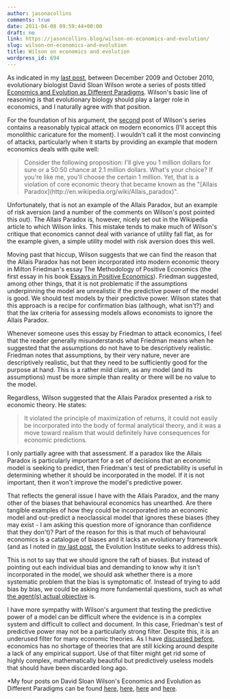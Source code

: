 ```yaml
---
author: jasonacollins
comments: true
date: 2011-04-08 09:59:44+00:00
draft: no
link: https://jasoncollins.blog/wilson-on-economics-and-evolution/
slug: wilson-on-economics-and-evolution
title: Wilson on economics and evolution
wordpress_id: 694
---
```


As indicated in my [last post](https://jasoncollins.blog/the-evolution-institute/), between December 2009 and October 2010, evolutionary biologist David Sloan Wilson wrote a series of posts titled [Economics and Evolution as Different Paradigms](http://scienceblogs.com/evolution/category/economics_and_evolution_as_dif/). Wilson's basic line of reasoning is that evolutionary biology should play a larger role in economics, and I naturally agree with that position.

For the foundation of his argument, the [second](http://scienceblogs.com/evolution/2009/12/12/economics-and-evolution-as-dif-1/) post of Wilson's series contains a reasonably typical attack on modern economics (I'll accept this monolithic caricature for the moment). I wouldn't call it the most convincing of attacks, particularly when it starts by providing an example that modern economics deals with quite well:


<blockquote>Consider the following proposition: I'll give you 1 million dollars for sure or a 50:50 chance at 2.1 million dollars. What's your choice? If you're like me, you'll choose the certain 1 million. Yet, that is a violation of core economic theory that became known as the "[Allais Paradox](http://en.wikipedia.org/wiki/Allais_paradox)".</blockquote>


Unfortunately, that is not an example of the Allais Paradox, but an example of risk aversion (and a number of the comments on Wilson's post pointed this out). The Allais Paradox is, however, nicely set out in the Wikipedia article to which Wilson links. This mistake tends to make much of Wilson's critique that economics cannot deal with variance of utility fall flat, as for the example given, a simple utility model with risk aversion does this well.

Moving past that hiccup, Wilson suggests that we can find the reason that the Allais Paradox has not been incorporated into modern economic theory in Milton Friedman's essay The Methodology of Positive Economics (the first essay in his book [Essays in Positive Economics](http://books.google.com/books?id=rSGekjfpf4cC&printsec=toc&dq=friedman+essays&lr=&source=gbs_summary_s&cad=0#v=onepage&q&f=false)). Friedman suggested, among other things, that it is not problematic if the assumptions underpinning the model are unrealistic if the predictive power of the model is good. We should test models by their predictive power. Wilson states that this approach is a recipe for confirmation bias (although, what isn't?) and that the lax criteria for assessing models allows economists to ignore the Allais Paradox.

Whenever someone uses this essay by Friedman to attack economics, I feel that the reader generally misunderstands what Friedman means when he suggested that the assumptions do not have to be descriptively realistic. Friedman notes that assumptions, by their very nature, never are descriptively realistic, but that they need to be sufficiently good for the purpose at hand. This is a rather mild claim, as any model (and its assumptions) must be more simple than reality or there will be no value to the model.

Regardless, Wilson suggested that the Allais Paradox presented a risk to economic theory. He states:


<blockquote>It violated the principle of maximization of returns, it could not easily be incorporated into the body of formal analytical theory, and it was a move toward realism that would definitely have consequences for economic predictions.</blockquote>


I only partially agree with that assessment. If a paradox like the Allais Paradox is particularly important for a set of decisions that an economic model is seeking to predict, then Friedman's test of predictability is useful in determining whether it should be incorporated in the model. If it is not important, then it won't improve the model's predictive power.

That reflects the general issue I have with the Allais Paradox, and the many other of the biases that behavioural economics has unearthed. Are there tangible examples of how they could be incorporated into an economic model and out-predict a neoclassical model that ignores these biases (they may exist - I am asking this question more of ignorance than confidence that they don't)? Part of the reason for this is that much of behavioural economics is a catalogue of biases and it lacks an evolutionary framework (and as I noted in [my last post](https://jasoncollins.blog/the-evolution-institute/), the Evolution Institute seeks to address this).

This is not to say that we should ignore the raft of biases. But instead of pointing out each individual bias and demanding to know why it isn't incorporated in the model, we should ask whether there is a more systematic problem that the bias is symptomatic of. Instead of trying to add bias by bias, we could be asking more fundamental questions, such as what [the agent(s) actual objective](https://jasoncollins.blog/what-is-the-objective/) is.

I have more sympathy with Wilson's argument that testing the predictive power of a model can be difficult where the evidence is in a complex system and difficult to collect and document. In this case, Friedman's test of predictive power may not be a particularly strong filter. Despite this, it is an underused filter for many economic theories. As I have [discussed before](https://jasoncollins.blog/economists-and-biology/), economics has no shortage of theories that are still kicking around despite a lack of any empirical support. Use of that filter might get rid some of highly complex, mathematically beautiful but predictively useless models that should have been discarded long ago.

*My four posts on David Sloan Wilson's Economics and Evolution as Different Paradigms can be found [here](https://jasoncollins.blog/the-evolution-institute/), [here](https://jasoncollins.blog/wilson-on-economics-and-evolution/), [here](https://jasoncollins.blog/evolution-and-the-invisible-hand/) and [here](https://jasoncollins.blog/what-can-evolutionary-biology-offer-economics/).
